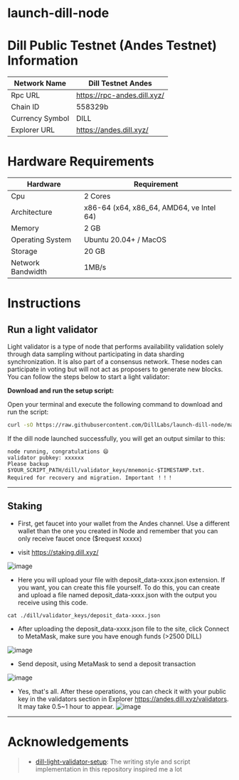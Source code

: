 # launch-dill-node

# Dill Public Testnet (Andes Testnet) Information
| Network Name     | Dill Testnet Andes |
| ------------- | ---------------- |
Rpc URL | https://rpc-andes.dill.xyz/
Chain ID | 558329b
Currency Symbol | DILL
Explorer URL | https://andes.dill.xyz/

# Hardware Requirements
| Hardware | Requirement |
| ------------- | ---------------- |
Cpu | 2 Cores
Architecture | x86-64 (x64, x86_64, AMD64, ve Intel 64)
Memory | 2 GB
Operating System | Ubuntu 20.04+ / MacOS
Storage | 20 GB
Network Bandwidth | 1MB/s 

# Instructions

## Run a light validator
Light validator is a type of node that performs availability validation solely through data sampling without participating in data sharding synchronization. It is also part of a consensus network. These nodes can participate in voting but will not act as proposers to generate new blocks. You can follow the steps below to start a light validator:


**Download and run the setup script:**

Open your terminal and execute the following command to download and run the script:

   ```sh
   curl -sO https://raw.githubusercontent.com/DillLabs/launch-dill-node/main/launch_dill_node.sh  && chmod +x launch_dill_node.sh && ./launch_dill_node.sh
   ```

If the dill node launched successfully, you will get an output similar to this:

```
node running, congratulations 😄
validator pubkey: xxxxxx
Please backup $YOUR_SCRIPT_PATH/dill/validator_keys/mnemonic-$TIMESTAMP.txt. Required for recovery and migration. Important ！！！
```
------

## Staking
- First, get faucet into your wallet from the Andes channel. Use a different wallet than the one you created in Node and remember that you can only receive faucet once ($request xxxxx)

- visit https://staking.dill.xyz/

![image](./pics/staking_upload.png)

- Here you will upload your file with deposit_data-xxxx.json extension. If you want, you can create this file yourself. To do this, you can create and upload a file named deposit_data-xxxx.json with the output you receive using this code.
```
cat ./dill/validator_keys/deposit_data-xxxx.json
```

- After uploading the deposit_data-xxxx.json file to the site, click Connect to MetaMask, make sure you have enough funds (>2500 DILL)

![image](./pics/staking_connect_wallet.png)

- Send deposit, using MetaMask to send a deposit transaction

![image](./pics/staking_transaction.png)

- Yes, that's all. After these operations, you can check it with your public key in the validators section in Explorer https://andes.dill.xyz/validators. It may take 0.5~1 hour to appear.
![image](./pics/validator_search.png)

------

# Acknowledgements
>- [dill-light-validator-setup](https://github.com/99kartlos/dill-light-validator-setup):  The writing style and script implementation in this repository inspired me a lot
>
